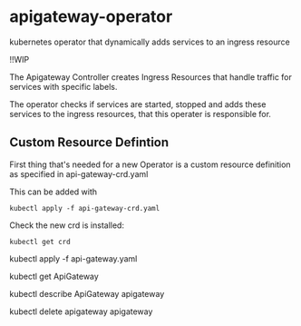 # apigateway-operator
kubernetes operator that dynamically adds services to an ingress resource

!!WIP

The Apigateway Controller creates Ingress Resources that handle traffic for services with specific labels.

The operator checks if services are started, stopped and adds these services to the ingress resources, that this operater is responsible for.


## Custom Resource Defintion
First thing that's needed for a new Operator is a custom resource definition as specified in api-gateway-crd.yaml

This can be added with
```
kubectl apply -f api-gateway-crd.yaml
```

Check the new  crd is installed:
```
kubectl get crd
```


kubectl apply -f api-gateway.yaml

kubectl get ApiGateway

kubectl describe ApiGateway apigateway

kubectl delete apigateway apigateway
